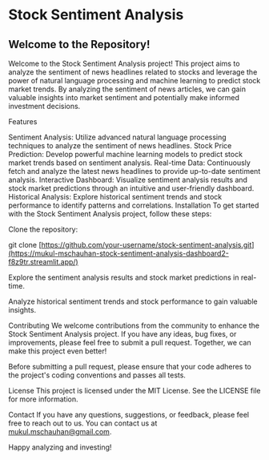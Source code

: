 # Stock Sentiment Analysis

## Welcome to the Repository!

Welcome to the Stock Sentiment Analysis project! This project aims to analyze the sentiment of news headlines related to stocks and leverage the power of natural language processing and machine learning to predict stock market trends. By analyzing the sentiment of news articles, we can gain valuable insights into market sentiment and potentially make informed investment decisions.

Features

Sentiment Analysis: Utilize advanced natural language processing techniques to analyze the sentiment of news headlines.
Stock Price Prediction: Develop powerful machine learning models to predict stock market trends based on sentiment analysis.
Real-time Data: Continuously fetch and analyze the latest news headlines to provide up-to-date sentiment analysis.
Interactive Dashboard: Visualize sentiment analysis results and stock market predictions through an intuitive and user-friendly dashboard.
Historical Analysis: Explore historical sentiment trends and stock performance to identify patterns and correlations.
Installation
To get started with the Stock Sentiment Analysis project, follow these steps:

Clone the repository:

git clone [https://github.com/your-username/stock-sentiment-analysis.git](https://mukul-mschauhan-stock-sentiment-analysis-dashboard2-f8z9tr.streamlit.app/)


Explore the sentiment analysis results and stock market predictions in real-time.

Analyze historical sentiment trends and stock performance to gain valuable insights.

Contributing
We welcome contributions from the community to enhance the Stock Sentiment Analysis project. If you have any ideas, bug fixes, or improvements, please feel free to submit a pull request. Together, we can make this project even better!

Before submitting a pull request, please ensure that your code adheres to the project's coding conventions and passes all tests.

License
This project is licensed under the MIT License. See the LICENSE file for more information.

Contact
If you have any questions, suggestions, or feedback, please feel free to reach out to us. You can contact us at mukul.mschauhan@gmail.com.

Happy analyzing and investing!
